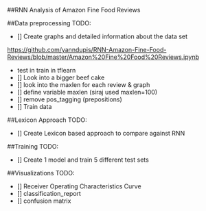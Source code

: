 ##RNN Analysis of Amazon Fine Food Reviews

##Data preprocessing
TODO:
- [] Create graphs and detailed information about the data set

https://github.com/yanndupis/RNN-Amazon-Fine-Food-Reviews/blob/master/Amazon%20Fine%20Food%20Reviews.ipynb

- test in train in tflearn
- [] Look into a bigger beef cake
- [] look into the maxlen for each review & graph
- [] define variable maxlen (siraj used maxlen=100)
- [] remove pos_tagging (prepositions)
- [] Train data

##Lexicon Approach
TODO:
- [] Create Lexicon based approach to compare against RNN

##Training
TODO:
- [] Create 1 model and train 5 different test sets 

##Visualizations
TODO:
- [] Receiver Operating Characteristics Curve
- [] classification_report 
- [] confusion matrix

